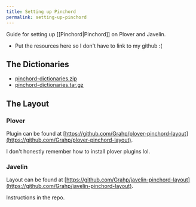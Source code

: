 ```yaml
---
title: Setting up Pinchord
permalink: setting-up-pinchord
---
```


Guide for setting up [[Pinchord|Pinchord]] on Plover and Javelin.

- Put the resources here so I don't have to link to my github :(

## The Dictionaries

- [pinchord-dictionaries.zip](../assets/pinchord-dictionaries.zip)
- [pinchord-dictionaries.tar.gz](../assets/pinchord-dictionaries.tar.gz)

## The Layout

### Plover

Plugin can be found at [https://github.com/Grahp/plover-pinchord-layout](https://github.com/Grahp/plover-pinchord-layout).

I don't honestly remember how to install plover plugins lol.

### Javelin

Layout can be found at [https://github.com/Grahp/javelin-pinchord-layout](https://github.com/Grahp/javelin-pinchord-layout).

Instructions in the repo.

